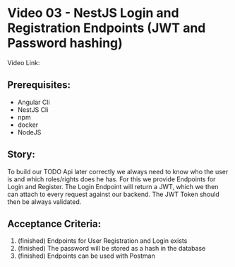 # Video 03 - NestJS Login and Registration Endpoints (JWT and Password hashing)

Video Link: <tbd>

## Prerequisites:
- Angular Cli
- NestJS Cli
- npm
- docker
- NodeJS

## Story:
To build our TODO Api later correctly we always need to know who the user is and which roles/rights does he has.
For this we provide Endpoints for Login and Register.
The Login Endpoint will return a JWT, which we then can attach to every request against our backend.
The JWT Token should then be always validated.

## Acceptance Criteria:
1. (finished) Endpoints for User Registration and Login exists
2. (finished) The password will be stored as a hash in the database
3. (finished) Endpoints can be used with Postman
